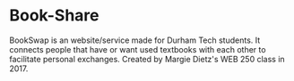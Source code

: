 # Book-Share
BookSwap is an website/service made for Durham Tech students. It connects people that have or want used textbooks with each other to facilitate personal exchanges. Created by Margie Dietz's WEB 250 class in 2017. 
